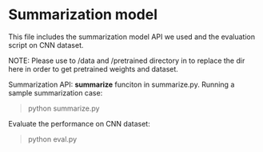 # Summarization model

This file includes the summarization model API we used and the evaluation script on CNN dataset.

NOTE: Please use to /data and /pretrained directory in to replace the dir here in order to get pretrained weights and dataset.

Summarization API: **summarize** funciton in summarize.py.
Running a sample summarization case:
> python summarize.py

Evaluate the performance on CNN dataset:
> python eval.py
